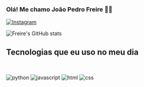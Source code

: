 
### Olá! Me chamo João Pedro Freire 🤙🏽

[![Instagram](https://img.shields.io/badge/Instagram-E4405F?style=for-the-badge&logo=instagram&logoColor=white)](https://instagram.com/jpfreireb)

 ![Freire's GitHub stats](https://github-readme-stats.vercel.app/api?username=devjoao&show_icons=true&theme=dracula)

## Tecnologias que eu uso no meu dia

<div style="display: inline_block"><br/>

<img aling="center" alt="python" src="https://img.shields.io/badge/Python-3776AB?style=for-the-badge&logo=python&logoColor=white
"/> 
<img aling="center" alt="javascript" src="https://img.shields.io/badge/JavaScript-F7DF1E?style=for-the-badge&logo=javascript&logoColor=black
"/>
<img aling="center" alt="html" src="https://img.shields.io/badge/HTML-239120?style=for-the-badge&logo=html5&logoColor=white
"/>
<img aling="center" alt="css" src="https://img.shields.io/badge/CSS-239120?&style=for-the-badge&logo=css3&logoColor=white
"/>
</div><br/>
